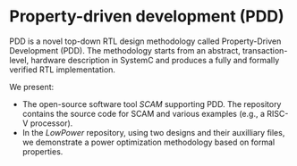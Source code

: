 # Property-driven development (PDD)

PDD is a novel top-down RTL design methodology called Property-Driven Development (PDD). 
The methodology starts from an abstract, transaction-level, hardware description in SystemC and produces a fully and formally verified RTL implementation. 

We present:
- The open-source software tool *SCAM* supporting PDD. The repository contains the source code for SCAM and various examples (e.g.,  a RISC-V processor). 
- In the *LowPower* repository, using two designs and their auxilliary files, we demonstrate a power optimization methodology based on formal properties.
